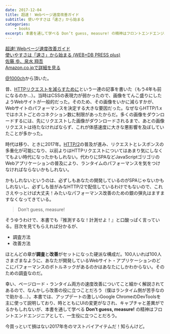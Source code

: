 ```yaml
---
date: 2017-12-04
title: 超速！ Webページ速度改善ガイド
subtitle: 使いやすさは「速さ」から始まる
categories: 
    - books
excerpt: 本書を通して学べる Don’t guess, measure! の精神はフロントエンドエンジニアとして、一生役に立つことだろう。
---
```


<div class="__media"><a href="https://www.amazon.co.jp/dp/477419400X/?tag=warikiru-22" target="_blank" rel="noopener">
<img src="https://images-na.ssl-images-amazon.com/images/I/514Ksy1fNTL._SX350_BO1,204,203,200_.jpg" alt="" class="__media__image">
<div class="__media__body">
    <div>超速!  Webページ速度改善ガイド<br>使いやすさは「速さ」から始まる (WEB+DB PRESS plus)</div>
    <div class="__media__text">佐藤 歩、泉水 翔吾</div>
    <div>Amazon.co.jpで詳細を見る</div>
</div>
</a></div>

[@1000ch](//twitter.com/1000ch)から頂いた。

昔、[HTTPリクエストを減らすために](/mol/log/reduce-http-requests-overview/)という一連の記事を書いた（もう4年も前になるのか...）。当時はCSSの表現力が弱かったので、画像をてんこ盛りにしたようWebサイトが一般的だった。そのため、その画像をいかに減らすかが、Webサイトのパフォーマンスを決定する大きな要因だった。なぜならHTTP/1.xではホストごとのコネクション数に制限があったからだ。多くの画像をダウンロードするには、先にリクエストした画像がダウンロードされるまで、あとの画像リクエストは待たなければならず、これが体感速度に大きな悪影響を及ぼしていたことが多かった。

時代は移り、ときに2017年。[HTTP/2](//developers.google.com/web/fundamentals/performance/http2/?hl=ja)の普及が進み、リクエストとレスポンスの多重化が可能になり、以前よりはHTTPリクエストについてはあまり気にしなくてもよい時代になったかもしれない。代わりにSPAなどJavaScriptゴリゴリのWebアプリケーションの普及により、ランタイムのパフォーマンスを気をつけなければならないかもしれない。

かもしれないというのは、必ずしもあなたの開発しているのがSPAじゃないかもしれないし、必ずしも皆がみなHTTP/2で配信しているわけでもないので、これさえやっとけば大丈夫！みたいなパフォーマンス改善のための銀の弾丸はますますなくなってきている。

> Don’t guess, measure!

そうゆうわけで、本書でも『推測するな！計測せよ！』と口酸っぱく言っている。目次を見てもらえれば分かるが、

- 調査方法
- 改善方法

ほとんどの章が**調査**と**改善**がセットになった硬派な構成だ。100人いれば100人さまざまなように、あなたが開発しているWebサイト・アプリケーションのどこにパフォーマンスのボトルネックがあるのかはあなたにしかわからない。そのための調査なのだ。

幸い、ページロード・ランタイム両方の速度改善についてこと細かく解説されてあるので、なんかしら改善の役に立つことだろう（僕はランタイム側が苦手なので助かる...）。本書では、アップデートの激しいGoogle ChromeのDevToolsを主に使って説明しており、時とともにUIの変更がなされ、キャプチャと差異がでるかもしれないが、本書を通して学べる **Don’t guess, measure!** の精神はフロントエンドエンジニアとして、一生役に立つことだろう。

今買っといて損はない2017年冬のマストバイアイテムだ！知らんけど。
